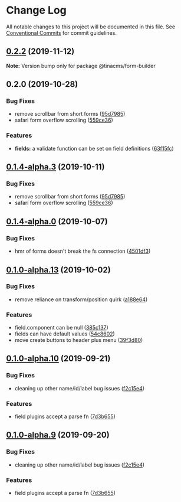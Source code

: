 # Change Log

All notable changes to this project will be documented in this file.
See [Conventional Commits](https://conventionalcommits.org) for commit guidelines.

## [0.2.2](https://github.com/tinacms/tinacms/compare/@tinacms/form-builder@0.2.0-alpha.0...@tinacms/form-builder@0.2.2) (2019-11-12)

**Note:** Version bump only for package @tinacms/form-builder





## 0.2.0 (2019-10-28)

### Bug Fixes

- remove scrollbar from short forms ([95d7985](https://github.com/tinacms/tinacms/commit/95d7985))
- safari form overflow scrolling ([559ce36](https://github.com/tinacms/tinacms/commit/559ce36))

### Features

- **fields:** a validate function can be set on field definitions ([63f15fc](https://github.com/tinacms/tinacms/commit/63f15fc))

## [0.1.4-alpha.3](https://github.com/tinacms/tinacms/compare/@tinacms/form-builder@0.1.4-alpha.2...@tinacms/form-builder@0.1.4-alpha.3) (2019-10-11)

### Bug Fixes

- remove scrollbar from short forms ([95d7985](https://github.com/tinacms/tinacms/commit/95d7985))
- safari form overflow scrolling ([559ce36](https://github.com/tinacms/tinacms/commit/559ce36))

## [0.1.4-alpha.0](https://github.com/tinacms/tinacms/compare/@tinacms/form-builder@0.1.3...@tinacms/form-builder@0.1.4-alpha.0) (2019-10-07)

### Bug Fixes

- hmr of forms doesn't break the fs connection ([4501df3](https://github.com/tinacms/tinacms/commit/4501df3))

## [0.1.0-alpha.13](https://github.com/tinacms/tinacms/compare/@tinacms/form-builder@0.1.0-alpha.12...@tinacms/form-builder@0.1.0-alpha.13) (2019-10-02)

### Bug Fixes

- remove reliance on transform/position quirk ([a188e64](https://github.com/tinacms/tinacms/commit/a188e64))

### Features

- field.component can be null ([385c137](https://github.com/tinacms/tinacms/commit/385c137))
- fields can have default values ([54c8602](https://github.com/tinacms/tinacms/commit/54c8602))
- move create buttons to header plus menu ([39f3d80](https://github.com/tinacms/tinacms/commit/39f3d80))

## [0.1.0-alpha.10](https://github.com/tinacms/tinacms/compare/@tinacms/form-builder@0.1.0-alpha.8...@tinacms/form-builder@0.1.0-alpha.10) (2019-09-21)

### Bug Fixes

- cleaning up other name/id/label bug issues ([f2c15e4](https://github.com/tinacms/tinacms/commit/f2c15e4))

### Features

- field plugins accept a parse fn ([7d3b655](https://github.com/tinacms/tinacms/commit/7d3b655))

## [0.1.0-alpha.9](https://github.com/tinacms/tinacms/compare/@tinacms/form-builder@0.1.0-alpha.8...@tinacms/form-builder@0.1.0-alpha.9) (2019-09-20)

### Bug Fixes

- cleaning up other name/id/label bug issues ([f2c15e4](https://github.com/tinacms/tinacms/commit/f2c15e4))

### Features

- field plugins accept a parse fn ([7d3b655](https://github.com/tinacms/tinacms/commit/7d3b655))
